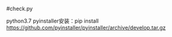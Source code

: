 #check.py 

  python3.7 pyinstaller安装：pip install https://github.com/pyinstaller/pyinstaller/archive/develop.tar.gz
